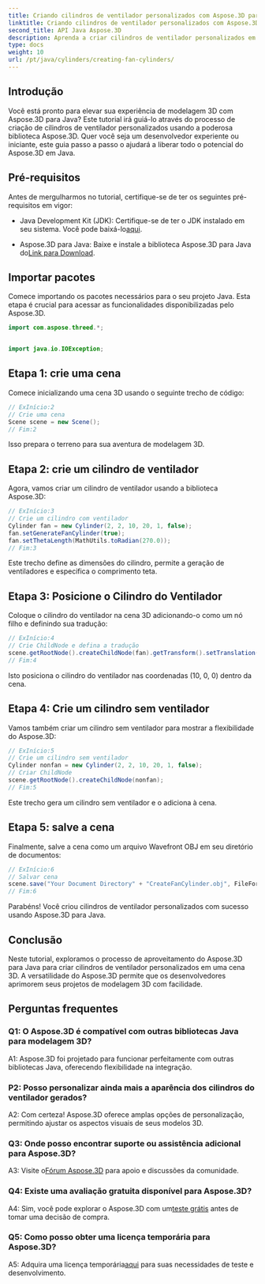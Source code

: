 ```yaml
---
title: Criando cilindros de ventilador personalizados com Aspose.3D para Java
linktitle: Criando cilindros de ventilador personalizados com Aspose.3D para Java
second_title: API Java Aspose.3D
description: Aprenda a criar cilindros de ventilador personalizados em Java com Aspose.3D. Eleve seu jogo de modelagem 3D sem esforço.
type: docs
weight: 10
url: /pt/java/cylinders/creating-fan-cylinders/
---
```

## Introdução

Você está pronto para elevar sua experiência de modelagem 3D com Aspose.3D para Java? Este tutorial irá guiá-lo através do processo de criação de cilindros de ventilador personalizados usando a poderosa biblioteca Aspose.3D. Quer você seja um desenvolvedor experiente ou iniciante, este guia passo a passo o ajudará a liberar todo o potencial do Aspose.3D em Java.

## Pré-requisitos

Antes de mergulharmos no tutorial, certifique-se de ter os seguintes pré-requisitos em vigor:

- Java Development Kit (JDK): Certifique-se de ter o JDK instalado em seu sistema. Você pode baixá-lo[aqui](https://www.oracle.com/java/technologies/javase-downloads.html).

-  Aspose.3D para Java: Baixe e instale a biblioteca Aspose.3D para Java do[Link para Download](https://releases.aspose.com/3d/java/).

## Importar pacotes

Comece importando os pacotes necessários para o seu projeto Java. Esta etapa é crucial para acessar as funcionalidades disponibilizadas pelo Aspose.3D.

```java
import com.aspose.threed.*;


import java.io.IOException;
```

## Etapa 1: crie uma cena

Comece inicializando uma cena 3D usando o seguinte trecho de código:

```java
// ExInício:2
// Crie uma cena
Scene scene = new Scene();
// Fim:2
```

Isso prepara o terreno para sua aventura de modelagem 3D.

## Etapa 2: crie um cilindro de ventilador

Agora, vamos criar um cilindro de ventilador usando a biblioteca Aspose.3D:

```java
// ExInício:3
// Crie um cilindro com ventilador
Cylinder fan = new Cylinder(2, 2, 10, 20, 1, false);
fan.setGenerateFanCylinder(true);
fan.setThetaLength(MathUtils.toRadian(270.0));
// Fim:3
```

Este trecho define as dimensões do cilindro, permite a geração de ventiladores e especifica o comprimento teta.

## Etapa 3: Posicione o Cilindro do Ventilador

Coloque o cilindro do ventilador na cena 3D adicionando-o como um nó filho e definindo sua tradução:

```java
// ExInício:4
// Crie ChildNode e defina a tradução
scene.getRootNode().createChildNode(fan).getTransform().setTranslation(10, 0, 0);
// Fim:4
```

Isto posiciona o cilindro do ventilador nas coordenadas (10, 0, 0) dentro da cena.

## Etapa 4: Crie um cilindro sem ventilador

Vamos também criar um cilindro sem ventilador para mostrar a flexibilidade do Aspose.3D:

```java
// ExInício:5
// Crie um cilindro sem ventilador
Cylinder nonfan = new Cylinder(2, 2, 10, 20, 1, false);
// Criar ChildNode
scene.getRootNode().createChildNode(nonfan);
// Fim:5
```

Este trecho gera um cilindro sem ventilador e o adiciona à cena.

## Etapa 5: salve a cena

Finalmente, salve a cena como um arquivo Wavefront OBJ em seu diretório de documentos:

```java
// ExInício:6
// Salvar cena
scene.save("Your Document Directory" + "CreateFanCylinder.obj", FileFormat.WAVEFRONTOBJ);
// Fim:6
```

Parabéns! Você criou cilindros de ventilador personalizados com sucesso usando Aspose.3D para Java.

## Conclusão

Neste tutorial, exploramos o processo de aproveitamento do Aspose.3D para Java para criar cilindros de ventilador personalizados em uma cena 3D. A versatilidade do Aspose.3D permite que os desenvolvedores aprimorem seus projetos de modelagem 3D com facilidade.

## Perguntas frequentes

### Q1: O Aspose.3D é compatível com outras bibliotecas Java para modelagem 3D?

A1: Aspose.3D foi projetado para funcionar perfeitamente com outras bibliotecas Java, oferecendo flexibilidade na integração.

### P2: Posso personalizar ainda mais a aparência dos cilindros do ventilador gerados?

A2: Com certeza! Aspose.3D oferece amplas opções de personalização, permitindo ajustar os aspectos visuais de seus modelos 3D.

### Q3: Onde posso encontrar suporte ou assistência adicional para Aspose.3D?

 A3: Visite o[Fórum Aspose.3D](https://forum.aspose.com/c/3d/18) para apoio e discussões da comunidade.

### Q4: Existe uma avaliação gratuita disponível para Aspose.3D?

 A4: Sim, você pode explorar o Aspose.3D com um[teste grátis](https://releases.aspose.com/) antes de tomar uma decisão de compra.

### Q5: Como posso obter uma licença temporária para Aspose.3D?

 A5: Adquira uma licença temporária[aqui](https://purchase.aspose.com/temporary-license/) para suas necessidades de teste e desenvolvimento.